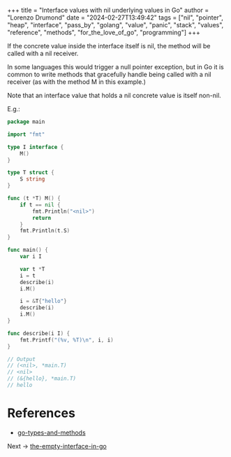 +++
title = "Interface values with nil underlying values in Go"
author = "Lorenzo Drumond"
date = "2024-02-27T13:49:42"
tags = ["nil",  "pointer",  "heap",  "interface",  "pass_by",  "golang",  "value",  "panic",  "stack",  "values",  "reference",  "methods",  "for_the_love_of_go",  "programming"]
+++


If the concrete value inside the interface itself is nil, the method will be called with a nil receiver.

In some languages this would trigger a null pointer exception, but in Go it is common to write methods that gracefully handle being called with a nil receiver (as with the method M in this example.)

Note that an interface value that holds a nil concrete value is itself non-nil.

E.g.:
```go
package main

import "fmt"

type I interface {
	M()
}

type T struct {
	S string
}

func (t *T) M() {
	if t == nil {
		fmt.Println("<nil>")
		return
	}
	fmt.Println(t.S)
}

func main() {
	var i I

	var t *T
	i = t
	describe(i)
	i.M()

	i = &T{"hello"}
	describe(i)
	i.M()
}

func describe(i I) {
	fmt.Printf("(%v, %T)\n", i, i)
}

// Output
// (<nil>, *main.T)
// <nil>
// (&{hello}, *main.T)
// hello
```

# References
- [go-types-and-methods](/wiki/go-types-and-methods/)

Next -> [the-empty-interface-in-go](/wiki/the-empty-interface-in-go/)
